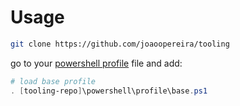 # Usage
```bash
git clone https://github.com/joaoopereira/tooling
```

go to your [powershell profile](https://learn.microsoft.com/en-us/powershell/module/microsoft.powershell.core/about/about_profiles) file and add:
```powershell
# load base profile
. [tooling-repo]\powershell\profile\base.ps1
```